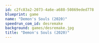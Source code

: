 ```yaml
---
id: c2fc83a2-2073-4a6e-a688-50869eded778
blueprint: game
name: "Demon's Souls (2020)"
speedrun_com_id: desremake
background: games/desremake.jpg
title: "Demon's Souls (2020)"
---
```

